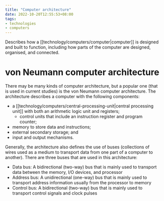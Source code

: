 ```yaml
---
title: "Computer architecture"
date: 2022-10-20T12:55:53+08:00
tags:
- technologies
- computers
---
```


Describes how a [[technology/computers/computer|computer]] is designed and built to function, including how parts of the computer are designed, organised, and connected.

# von Neumann computer architecture

There may be many kinds of computer architecture, but a popular one (that is used in current studies) is the von Neumann computer architecture. The architecture describes a computer with the following components:

- a [[technology/computers/central-processing-unit|central processing unit]] with both an arithmetic logic unit and registers;
	- control units that include an instruction register and program counter;
- memory to store data and instructions;
- external secondary storage; and
- input and output mechanisms.

Generally, the architecture also defines the use of buses (collections of wires used as a medium to transport data from one part of a computer to another). There are three buses that are used in this architecture:

- Data bus: A bidirectional (two-way) bus that is mainly used to transport data between the memory, I/O devices, and processor
- Address bus: A unidirectional (one-way) bus that is mainly used to transport address information usually from the processor to memory
- Control bus: A bidirectional (two-way) bus that is mainly used to transport control signals and clock pulses